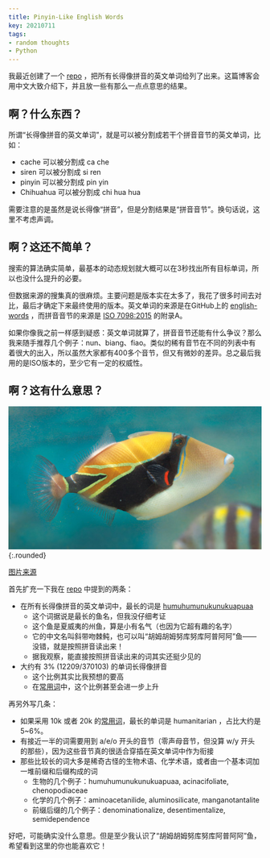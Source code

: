```yaml
---
title: Pinyin-Like English Words
key: 20210711
tags:
- random thoughts
- Python
---
```


我最近创建了一个 [repo](https://github.com/Y7K4/pinyin-like-english-words) ，把所有长得像拼音的英文单词给列了出来。这篇博客会用中文大致介绍下，并且放一些有那么一点点意思的结果。



<!--more-->



## 啊？什么东西？

所谓“长得像拼音的英文单词”，就是可以被分割成若干个拼音音节的英文单词，比如：

* cache 可以被分割成 ca che
* siren 可以被分割成 si ren
* pinyin 可以被分割成 pin yin
* Chihuahua 可以被分割成 chi hua hua

需要注意的是虽然是说长得像“拼音”，但是分割结果是“拼音音节”。换句话说，这里不考虑声调。



## 啊？这还不简单？

搜索的算法确实简单，最基本的动态规划就大概可以在3秒找出所有目标单词，所以也没什么提升的必要。

但数据来源的搜集真的很麻烦。主要问题是版本实在太多了，我花了很多时间去对比，最后才确定下来最终使用的版本。英文单词的来源是在GitHub上的 [english-words](https://github.com/dwyl/english-words/blob/master/words_alpha.txt) ，而拼音音节的来源是 [ISO 7098:2015](https://www.iso.org/standard/61420.html) 的附录A。

如果你像我之前一样感到疑惑：英文单词就算了，拼音音节还能有什么争议？那么我来随手推荐几个例子：nun、biang、fiao。类似的稀有音节在不同的列表中有着很大的出入，所以虽然大家都有400多个音节，但又有微妙的差异。总之最后我用的是ISO版本的，至少它有一定的权威性。



## 啊？这有什么意思？

![humuhumunukunukuapuaa](/assets/20210711/reef_triggerfish.jpg){:.rounded}

[图片来源](https://www.waikikiaquarium.org/experience/animal-guide/fishes/triggerfishes/reef-riggerfish/)

首先扩充一下我在 [repo](https://github.com/Y7K4/pinyin-like-english-words) 中提到的两条：

* 在所有长得像拼音的英文单词中，最长的词是 [humuhumunukunukuapuaa](https://en.wikipedia.org/wiki/Reef_triggerfish)
  * 这个词据说是最长的鱼名，但我没仔细考证
  * 这个鱼是夏威夷的州鱼，算是小有名气（也因为它超有趣的名字）
  * 它的中文名叫斜带吻棘鲀，也可以叫“胡姆胡姆努库努库阿普阿阿”鱼——没错，就是按照拼音读出来！
  * 据我观察，能直接按照拼音读出来的词其实还挺少见的
* 大约有 3% (12209/370103) 的单词长得像拼音
  * 这个比例其实比我预想的要高
  * 在[常用词](https://github.com/first20hours/google-10000-english)中，这个比例甚至会进一步上升

再另外写几条：

* 如果采用 10k 或者 20k 的[常用词](https://github.com/first20hours/google-10000-english)，最长的单词是 humanitarian ，占比大约是5~6%。
* 有接近一半的词需要用到 a/e/o 开头的音节（零声母音节，但没算 w/y 开头的那些），因为这些音节真的很适合穿插在英文单词中作为衔接
* 那些比较长的词大多是稀奇古怪的生物术语、化学术语，或者由一个基本词加一堆前缀和后缀构成的词
  * 生物的几个例子：humuhumunukunukuapuaa, acinacifoliate, chenopodiaceae
  * 化学的几个例子：aminoacetanilide, aluminosilicate, manganotantalite
  * 前缀后缀的几个例子：denominationalize, desentimentalize, semidependence

好吧，可能确实没什么意思。但是至少我认识了“胡姆胡姆努库努库阿普阿阿”鱼，希望看到这里的你也能喜欢它！

